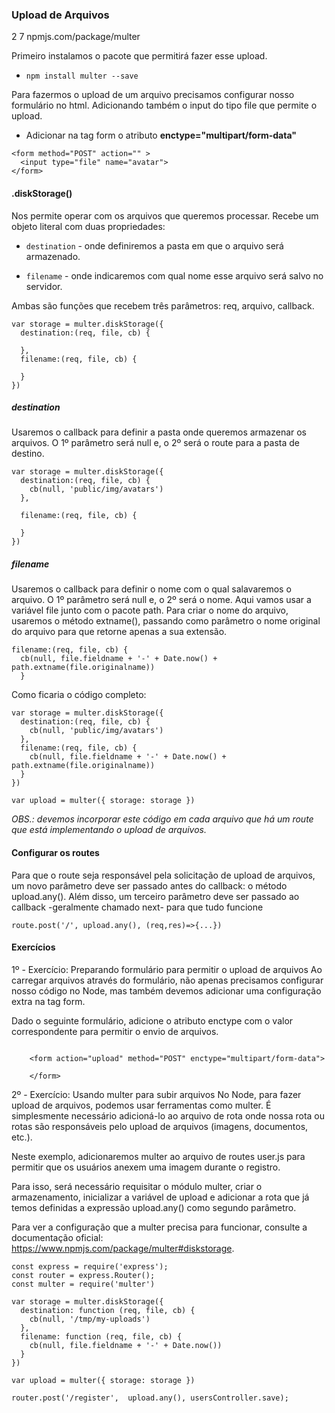 ### Upload de Arquivos  
2
7
npmjs.com/package/multer

<p>Primeiro instalamos o pacote que permitirá fazer esse upload.</p>  

* ` npm install multer --save `

<p>
Para fazermos o upload de um arquivo precisamos configurar nosso formulário no html.
Adicionando também o input do tipo file que permite o upload.
</p>  

* Adicionar na tag form o atributo **enctype="multipart/form-data"**  

~~~
<form method="POST" action="" >
  <input type="file" name="avatar">
</form>
~~~  

#### .diskStorage() 

<p>
Nos permite operar com os arquivos que queremos processar. Recebe um objeto literal com duas propriedades: 
</p>  

* ` destination ` - onde definiremos a pasta em que o arquivo será armazenado.  

* ` filename ` - onde indicaremos com qual nome esse arquivo será salvo no servidor.   

Ambas são funções que recebem três parâmetros: req, arquivo, callback.  

~~~
var storage = multer.diskStorage({
  destination:(req, file, cb) {

  },
  filename:(req, file, cb) {

  }
})
~~~  

##### destination  

<p>
Usaremos o callback para definir a pasta onde queremos armazenar os arquivos. O 1º parâmetro será null e, o 2º será o route para a pasta de destino.  
</p>  

~~~
var storage = multer.diskStorage({
  destination:(req, file, cb) {
    cb(null, 'public/img/avatars')
  },

  filename:(req, file, cb) {

  }
})
~~~  

##### filename

<p>
Usaremos o callback para definir o nome com o qual salavaremos o arquivo. O 1º parâmetro será null e, o 2º será o nome. Aqui vamos usar a variável file junto com o pacote path. Para criar o nome do arquivo, usaremos o método extname(), passando como parâmetro o nome original do arquivo para que retorne apenas a sua extensão. 
</p>  

~~~
filename:(req, file, cb) {
  cb(null, file.fieldname + '-' + Date.now() + path.extname(file.originalname))
  }
~~~  

Como ficaria o código completo:  

~~~
var storage = multer.diskStorage({
  destination:(req, file, cb) {
    cb(null, 'public/img/avatars')
  },
  filename:(req, file, cb) {
    cb(null, file.fieldname + '-' + Date.now() + path.extname(file.originalname))
  }
})
 
var upload = multer({ storage: storage })
~~~  

*OBS.: devemos incorporar este código em cada arquivo que há um route que está implementando o upload de arquivos.*  

#### Configurar os routes  

<p>
Para que o route seja responsável pela solicitação de upload de arquivos, um novo parâmetro deve ser passado antes do callback: o método upload.any(). Além disso, um terceiro parâmetro deve ser passado ao callback -geralmente chamado next- para que tudo funcione
</p>  

~~~
route.post('/', upload.any(), (req,res)=>{...})
~~~   

#### Exercícios  

<p>1º -
Exercício: Preparando formulário para permitir o upload de arquivos
Ao carregar arquivos através do formulário, não apenas precisamos configurar nosso código no Node, mas também devemos adicionar uma configuração extra na tag form.



Dado o seguinte formulário, adicione o atributo enctype com o valor correspondente para permitir o envio de arquivos.
</p>  

~~~

    <form action="upload" method="POST" enctype="multipart/form-data">

    </form>

~~~  

<p>
2º - 
Exercício: Usando multer para subir arquivos
No Node, para fazer upload de arquivos, podemos usar ferramentas como multer. É simplesmente necessário adicioná-lo ao arquivo de rota onde nossa rota ou rotas são responsáveis ​​pelo upload de arquivos (imagens, documentos, etc.).

Neste exemplo, adicionaremos multer ao arquivo de routes user.js para permitir que os usuários anexem uma imagem durante o registro.

Para isso, será necessário requisitar o módulo multer, criar o armazenamento, inicializar a variável de upload e adicionar a rota que já temos definidas a expressão upload.any() como segundo parâmetro.

Para ver a configuração que a multer precisa para funcionar, consulte a documentação oficial: https://www.npmjs.com/package/multer#diskstorage.
</p>  

~~~
const express = require('express');
const router = express.Router();
const multer = require('multer')

var storage = multer.diskStorage({
  destination: function (req, file, cb) {
    cb(null, '/tmp/my-uploads')
  },
  filename: function (req, file, cb) {
    cb(null, file.fieldname + '-' + Date.now())
  }
})
 
var upload = multer({ storage: storage })

router.post('/register',  upload.any(), usersController.save);
~~~
